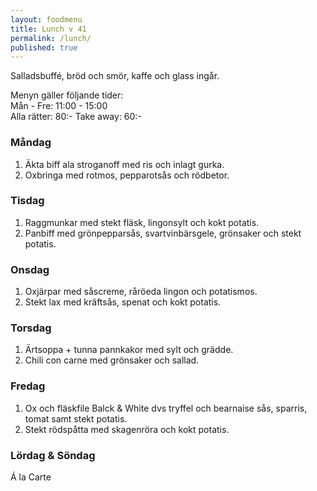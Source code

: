 ```yaml
---
layout: foodmenu
title: Lunch v 41
permalink: /lunch/
published: true
---
```

Salladsbuffé, bröd och smör, kaffe och glass ingår.

Menyn gäller följande tider:  
Mån - Fre: 11:00 - 15:00  
Alla rätter: 80:- Take away: 60:-

### Måndag

1. Äkta biff ala stroganoff med ris och inlagt gurka.
2. Oxbringa med rotmos, pepparotsås och rödbetor.

### Tisdag

1. Raggmunkar med stekt fläsk, lingonsylt och kokt potatis.
2. Panbiff med grönpepparsås, svartvinbärsgele, grönsaker och stekt potatis.

### Onsdag

1. Oxjärpar med såscreme, råröeda lingon och potatismos.
2. Stekt lax med kräftsås, spenat och kokt potatis.

### Torsdag

1. Ärtsoppa + tunna pannkakor med sylt och grädde.
2. Chili con carne med grönsaker och sallad.

### Fredag

1. Ox och fläskfile Balck & White dvs tryffel och bearnaise sås, sparris, tomat samt stekt potatis.
2. Stekt rödspåtta med skagenröra och kokt potatis.

### Lördag & Söndag

Á la Carte

